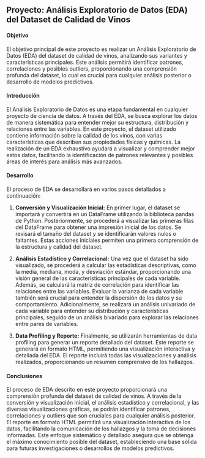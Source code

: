 ## Proyecto: Análisis Exploratorio de Datos (EDA) del Dataset de Calidad de Vinos

#### Objetivo
El objetivo principal de este proyecto es realizar un Análisis Exploratorio de Datos (EDA) del dataset de calidad de vinos, analizando sus variantes y características principales. Este análisis permitirá identificar patrones, correlaciones y posibles outliers, proporcionando una comprensión profunda del dataset, lo cual es crucial para cualquier análisis posterior o desarrollo de modelos predictivos.

#### Introducción
El Análisis Exploratorio de Datos es una etapa fundamental en cualquier proyecto de ciencia de datos. A través del EDA, se busca explorar los datos de manera sistemática para entender mejor su estructura, distribución y relaciones entre las variables. En este proyecto, el dataset utilizado contiene información sobre la calidad de los vinos, con varias características que describen sus propiedades físicas y químicas. La realización de un EDA exhaustivo ayudará a visualizar y comprender mejor estos datos, facilitando la identificación de patrones relevantes y posibles áreas de interés para análisis más avanzados.

#### Desarrollo
El proceso de EDA se desarrollará en varios pasos detallados a continuación:

1. **Conversión y Visualización Inicial:**
   En primer lugar, el dataset se importará y convertirá en un DataFrame utilizando la biblioteca pandas de Python. Posteriormente, se procederá a visualizar las primeras filas del DataFrame para obtener una impresión inicial de los datos. Se revisará el tamaño del dataset y se identificarán valores nulos o faltantes. Estas acciones iniciales permiten una primera comprensión de la estructura y calidad del dataset.

2. **Análisis Estadístico y Correlacional:**
   Una vez que el dataset ha sido visualizado, se procederá a calcular las estadísticas descriptivas, como la media, mediana, moda, y desviación estándar, proporcionando una visión general de las características principales de cada variable. Además, se calculará la matriz de correlación para identificar las relaciones entre las variables. Evaluar la varianza de cada variable también será crucial para entender la dispersión de los datos y su comportamiento. Adicionalmente, se realizará un análisis univariado de cada variable para entender su distribución y características principales, seguido de un análisis bivariado para explorar las relaciones entre pares de variables.

3. **Data Profiling y Reporte:**
   Finalmente, se utilizarán herramientas de data profiling para generar un reporte detallado del dataset. Este reporte se generará en formato HTML, permitiendo una visualización interactiva y detallada del EDA. El reporte incluirá todas las visualizaciones y análisis realizados, proporcionando un resumen comprensivo de los hallazgos.

#### Conclusiones
El proceso de EDA descrito en este proyecto proporcionará una comprensión profunda del dataset de calidad de vinos. A través de la conversión y visualización inicial, el análisis estadístico y correlacional, y las diversas visualizaciones gráficas, se podrán identificar patrones, correlaciones y outliers que son cruciales para cualquier análisis posterior. El reporte en formato HTML permitirá una visualización interactiva de los datos, facilitando la comunicación de los hallazgos y la toma de decisiones informadas. Este enfoque sistemático y detallado asegura que se obtenga el máximo conocimiento posible del dataset, estableciendo una base sólida para futuras investigaciones o desarrollos de modelos predictivos.
